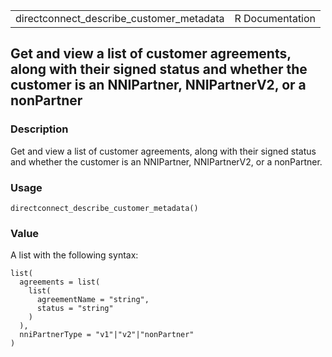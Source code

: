 <table style="width: 100%;">
<tbody>
<tr class="odd">
<td>directconnect_describe_customer_metadata</td>
<td style="text-align: right;">R Documentation</td>
</tr>
</tbody>
</table>

## Get and view a list of customer agreements, along with their signed status and whether the customer is an NNIPartner, NNIPartnerV2, or a nonPartner

### Description

Get and view a list of customer agreements, along with their signed
status and whether the customer is an NNIPartner, NNIPartnerV2, or a
nonPartner.

### Usage

    directconnect_describe_customer_metadata()

### Value

A list with the following syntax:

    list(
      agreements = list(
        list(
          agreementName = "string",
          status = "string"
        )
      ),
      nniPartnerType = "v1"|"v2"|"nonPartner"
    )

